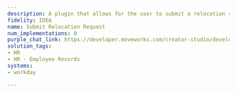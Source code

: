```yaml
---
description: A plugin that allows for the user to submit a relocation request seamlessly.
fidelity: IDEA
name: Submit Relocation Request
num_implementations: 0
purple_chat_link: https://developer.moveworks.com/creator-studio/developer-tools/purple-chat-builder/?workspace=%7B%22title%22%3A%22My+Workspace%22%2C%22botSettings%22%3A%7B%7D%2C%22mocks%22%3A%5B%7B%22id%22%3A6991%2C%22title%22%3A%22Mock+1%22%2C%22transcript%22%3A%7B%22settings%22%3A%7B%22colorStyle%22%3A%22LIGHT%22%2C%22startTime%22%3A%2211%3A43+AM%22%2C%22defaultPerson%22%3A%22GWEN%22%2C%22editable%22%3Atrue%7D%2C%22messages%22%3A%5B%7B%22from%22%3A%22USER%22%2C%22text%22%3A%22I%27m+planning+to+relocate+to+San+Francisco.+Can+you+help+me+with+the+relocation+request%3F%22%7D%2C%7B%22from%22%3A%22ANNOTATION%22%2C%22text%22%3A%22%3Cp%3E%E2%9C%85+Working+on+%3Cb%3ERelocate+To+San+Francisco%3C%2Fb%3E%3Cbr%3E%E2%8F%B3+Calling+Plugin+%3Cb%3ESubmit+Relocation+Request%3C%2Fb%3E%3C%2Fp%3E%22%7D%2C%7B%22from%22%3A%22BOT%22%2C%22text%22%3A%22Absolutely%2C+happy+to+help+with+your+relocation%21+Just+to+confirm%2C+you%27re+moving+from+Mountain+View+to+San+Francisco%2C+right%3F%22%7D%2C%7B%22from%22%3A%22USER%22%2C%22text%22%3A%22Yes%2C+that%27s+correct.%22%7D%2C%7B%22from%22%3A%22BOT%22%2C%22text%22%3A%22%3Cp%3EYour+relocation+request+to+move+from+Mountain+View+to+San+Francisco+has+been+submitted+and+is+now+awaiting+your+manager%27s+approval.+Is+there+any+other+assistance+I+can+provide%3F+%F0%9F%91%8D%3C%2Fp%3E%22%7D%5D%7D%7D%5D%7D
solution_tags:
- HR
- HR - Employee Records
systems:
- workday

---
```


